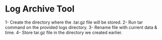 # Log Archive Tool

1- Create the directory where the .tar.gz file will be stored.
2- Run tar command on the provided logs directory.
3- Rename file with current data & time.
4- Store tar.gz file in the directory we created earlier.